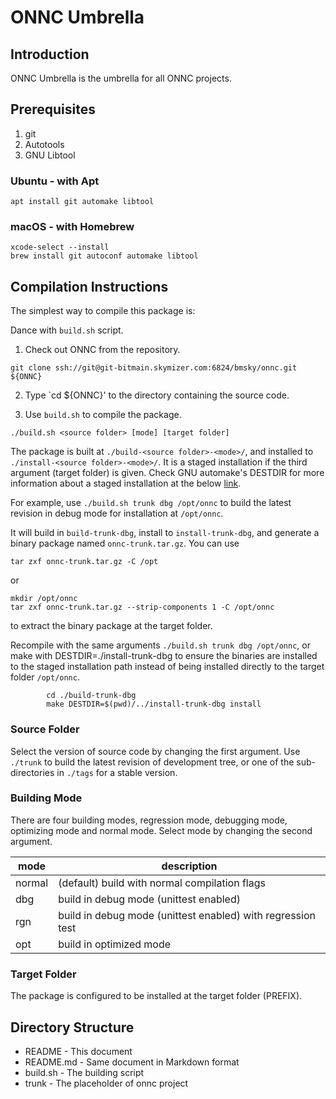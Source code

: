 # ONNC Umbrella

## Introduction

ONNC Umbrella is the umbrella for all ONNC projects.

## Prerequisites
  1. git
  2. Autotools
  3. GNU Libtool

### Ubuntu - with Apt ###
```
apt install git automake libtool
```

### macOS - with Homebrew ###

```
xcode-select --install
brew install git autoconf automake libtool
```

## Compilation Instructions
The simplest way to compile this package is:

Dance with `build.sh` script.

1. Check out ONNC from the repository.

```
git clone ssh://git@git-bitmain.skymizer.com:6824/bmsky/onnc.git ${ONNC}
```

2. Type `cd ${ONNC}' to the directory containing the source code.

3. Use `build.sh` to compile the package.
```
./build.sh <source folder> [mode] [target folder]
```

The package is built at `./build-<source folder>-<mode>/`, and installed
to `./install-<source folder>-<mode>/`. It is a staged installation if the
third argument (target folder) is given. Check GNU automake's DESTDIR for
more information about a staged installation at the below
[link](https://www.gnu.org/software/automake/manual/html_node/DESTDIR.html).

For example, use `./build.sh trunk dbg /opt/onnc` to build the latest
revision in debug mode for installation at `/opt/onnc`.

It will build in `build-trunk-dbg`, install to `install-trunk-dbg`, and
generate a binary package named `onnc-trunk.tar.gz`. You can use

```
tar zxf onnc-trunk.tar.gz -C /opt
```

or
```
mkdir /opt/onnc
tar zxf onnc-trunk.tar.gz --strip-components 1 -C /opt/onnc
```

to extract the binary package at the target folder.

Recompile with the same arguments `./build.sh trunk dbg /opt/onnc`, or
make with DESTDIR=./install-trunk-dbg to ensure the binaries are installed
to the staged installation path instead of being installed directly to the
target folder `/opt/onnc`.

```
        cd ./build-trunk-dbg
        make DESTDIR=$(pwd)/../install-trunk-dbg install
```

### Source Folder

Select the version of source code by changing the first argument. Use
`./trunk` to build the latest revision of development tree, or one of
the sub-directories in `./tags` for a stable version.

### Building Mode

There are four building modes, regression mode, debugging mode, optimizing
mode and normal mode. Select mode by changing the second argument.

| mode    | description                                                  |
|---------|--------------------------------------------------------------|
| normal  | (default) build with normal compilation flags                |
| dbg     | build in debug mode (unittest enabled)                       |
| rgn     | build in debug mode (unittest enabled) with regression test  |
| opt     | build in optimized mode                                      |

### Target Folder

The package is configured to be installed at the target folder (PREFIX).

## Directory Structure

* README    - This document
* README.md - Same document in Markdown format
* build.sh  - The building script
* trunk     - The placeholder of onnc project
